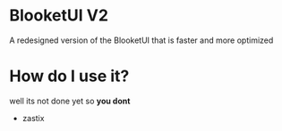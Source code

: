 # BlooketUI V2
A redesigned version of the BlooketUI that is faster and more optimized

# How do I use it?
well its not done yet so <b>you dont</b>


- zastix